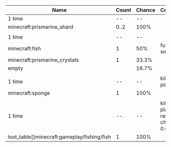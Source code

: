 | Name                                        | Count | Chance | Comment                                 |
| ------------------------------------------- | ----- | ------ | --------------------------------------- |
| 1 time                                      |    -- |     -- |                                         |
| minecraft:prismarine_shard                  |  0..2 |   100% |                                         |
|                                             |       |        |                                         |
| 1 time                                      |    -- |     -- |                                         |
| minecraft:fish                              |     1 |    50% | furnace smelt                           |
| minecraft:prismarine_crystals               |     1 |  33.3% |                                         |
| empty                                       |       |  16.7% |                                         |
|                                             |       |        |                                         |
| 1 time                                      |    -- |     -- | killed by player                        |
| minecraft:sponge                            |     1 |   100% |                                         |
|                                             |       |        |                                         |
| 1 time                                      |    -- |     -- | killed by player, random chance: 0.025% |
| loot_table[]minecraft:gameplay/fishing/fish |     1 |   100% |                                         |